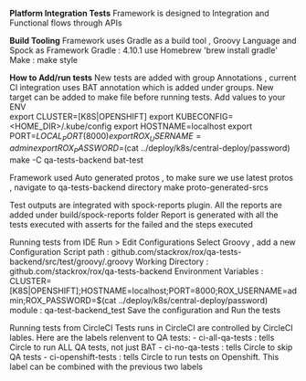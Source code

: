 **Platform Integration Tests**
Framework is designed to Integration and Functional flows through APIs 

**Build Tooling**
Framework uses Gradle as a build tool , Groovy Language and Spock as Framework 
  Gradle : 4.10.1 use Homebrew 'brew install gradle'
  Make : make style 

**How to Add/run tests**
  New tests are added with group Annotations , current CI integration uses BAT annotation which is added under groups. New target can be added to make file before running tests.
   Add values to your ENV  
    export CLUSTER=[K8S|OPENSHIFT]
    export KUBECONFIG=<HOME_DIR>/.kube/config
    export HOSTNAME=localhost
    export PORT=${LOCAL_PORT} (8000)
    export ROX_USERNAME=admin
    export ROX_PASSWORD=$(cat ../deploy/k8s/central-deploy/password)
    make -C qa-tests-backend bat-test
  
  Framework used Auto generated protos , to make sure we use latest protos , navigate to qa-tests-backend directory 
  make proto-generated-srcs
  
  Test outputs are integrated with spock-reports plugin. All the reports are added under build/spock-reports folder
   Report is generated with all the tests executed with asserts for the failed and the steps executed 
  
  Running tests from IDE
    Run > Edit Configurations
    Select Groovy , add a new Configuration 
      Script path : github.com/stackrox/rox/qa-tests-backend/src/test/groovy/<Groovy class name>.groovy
      Working Directory : github.com/stackrox/rox/qa-tests-backend
      Environment Variables : CLUSTER=[K8S|OPENSHIFT];HOSTNAME=localhost;PORT=8000;ROX_USERNAME=admin;ROX_PASSWORD=$(cat ../deploy/k8s/central-deploy/password)
      module : qa-test-backend_test
    Save the configuration and Run the tests

  Running tests from CircleCI
    Tests runs in CircleCI are controlled by CircleCI lables. Here are the labels relenvent to QA tests:
      - ci-all-qa-tests : tells Circle to run ALL QA tests, not just BAT
      - ci-no-qa-tests : tells Circle to skip QA tests
      - ci-openshift-tests : tells Circle to run tests on Openshift. This label can be combined with the previous two labels
